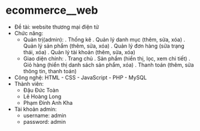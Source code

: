 # ecommerce\_\_web

- Đề tài: website thương mại điện tử
- Chức năng:
  - Quản trị(admin):
    . Thống kê
    . Quản lý danh mục (thêm, sửa, xóa)
    . Quản lý sản phẩm (thêm, sửa, xóa)
    . Quản lý đơn hàng (sửa trạng thái, xóa)
    . Quản lý tài khoản (thêm, sửa, xóa)
  - Giao diện chính:
    . Trang chủ
    . Sản phẩm (hiển thị, lọc, xem chi tiết)
    . Giỏ hàng (hiển thị danh sách sản phẩm, xóa)
    . Thanh toán (thêm, sửa thông tin, thanh toán)
- Công nghệ: HTML - CSS - JavaScript - PHP - MySQL
- Thành viên:
  - Đậu Đức Toàn
  - Lê Hoàng Long
  - Phạm Đinh Anh Kha
- Tài khoản admin:
  - username: admin
  - password: admin
